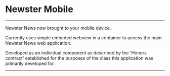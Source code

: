 # Newster Mobile

---
Newster News now brought to your mobile device.

Currently uses simple embeded webview in a container to access the main Newster News web application.

Developed as an individual component as described by the 'Honors contract' established for the purposes of the class
this application was primarily developed for.

---